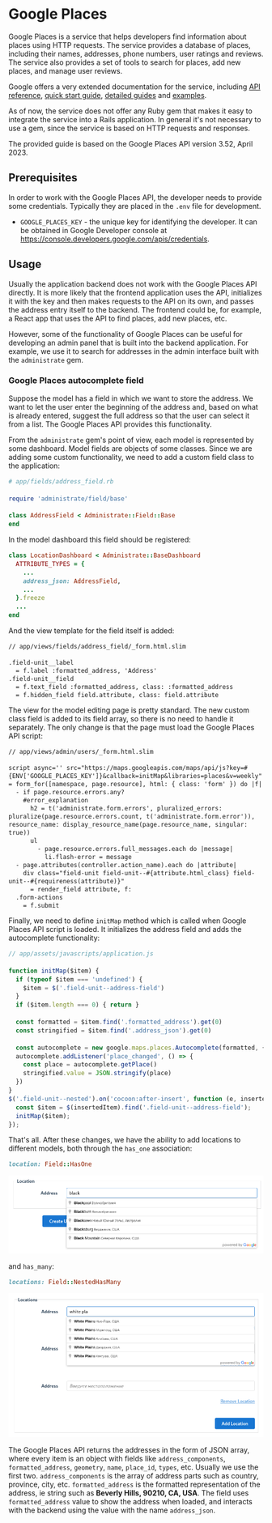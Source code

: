 # Google Places

Google Places is a service that helps developers find information about places using HTTP requests. The service provides a database of places, including their names, addresses, phone numbers, user ratings and reviews. The service also provides a set of tools to search for places, add new places, and manage user reviews.

Google offers a very extended documentation for the service, including [API reference](https://developers.google.com/places/web-service/overview), [quick start guide](https://developers.google.com/places/web-service/quickstart), [detailed guides](https://developers.google.com/places/web-service/intro) and [examples](https://developers.google.com/places/web-service/examples).

As of now, the service does not offer any Ruby gem that makes it easy to integrate the service into a Rails application. In general it's not necessary to use a gem, since the service is based on HTTP requests and responses.

The provided guide is based on the Google Places API version 3.52, April 2023.

## Prerequisites

In order to work with the Google Places API, the developer needs to provide some credentials. Typically they are placed in the `.env` file for development.

- `GOOGLE_PLACES_KEY` - the unique key for identifying the developer. It can be obtained in Google Developer console at https://console.developers.google.com/apis/credentials.

## Usage

Usually the application backend does not work with the Google Places API directly. It is more likely that the frontend application uses the API, initializes it with the key and then makes requests to the API on its own, and passes the address entry itself  to the backend. The frontend could be, for example, a React app that uses the API to find places, add new places, etc.

However, some of the functionality of Google Places can be useful for developing an admin panel that is built into the backend application. For example, we use it to search for addresses in the admin interface built with the `administrate` gem.

### Google Places autocomplete field

Suppose the model has a field in which we want to store the address. We want to let the user enter the beginning of the address and, based on what is already entered, suggest the full address so that the user can select it from a list. The Google Places API provides this functionality.

From the `administrate` gem's point of view, each model is represented by some dashboard. Model fields are objects of some classes. Since we are adding some custom functionality, we need to add a custom field class to the application:

```ruby
# app/fields/address_field.rb

require 'administrate/field/base'

class AddressField < Administrate::Field::Base
end
```

In the model dashboard this field should be registered:

```ruby
class LocationDashboard < Administrate::BaseDashboard
  ATTRIBUTE_TYPES = {
    ...
    address_json: AddressField,
    ...
  }.freeze
  ...
end
```

And the view template for the field itself is added:

```slim
// app/views/fields/address_field/_form.html.slim

.field-unit__label
  = f.label :formatted_address, 'Address'
.field-unit__field
  = f.text_field :formatted_address, class: :formatted_address
  = f.hidden_field field.attribute, class: field.attribute
```

The view for the model editing page is pretty standard. The new custom class field is added to its field array, so there is no need to handle it separately. The only change is that the page must load the Google Places API script:

```slim
// app/views/admin/users/_form.html.slim

script async='' src="https://maps.googleapis.com/maps/api/js?key=#{ENV['GOOGLE_PLACES_KEY']}&callback=initMap&libraries=places&v=weekly"
= form_for([namespace, page.resource], html: { class: 'form' }) do |f|
  - if page.resource.errors.any?
    #error_explanation
      h2 = t('administrate.form.errors', pluralized_errors: pluralize(page.resource.errors.count, t('administrate.form.error')), resource_name: display_resource_name(page.resource_name, singular: true))
      ul
        - page.resource.errors.full_messages.each do |message|
          li.flash-error = message
  - page.attributes(controller.action_name).each do |attribute|
    div class="field-unit field-unit--#{attribute.html_class} field-unit--#{requireness(attribute)}"
      = render_field attribute, f:
  .form-actions
    = f.submit
```

Finally, we need to define `initMap` method which is called when Google Places API script is loaded. It initializes the address field and adds the autocomplete functionality:

```javascript
// app/assets/javascripts/application.js

function initMap($item) {
  if (typeof $item === 'undefined') {
    $item = $('.field-unit--address-field')
  }
  if ($item.length === 0) { return }

  const formatted = $item.find('.formatted_address').get(0)
  const stringified = $item.find('.address_json').get(0)

  const autocomplete = new google.maps.places.Autocomplete(formatted, {types: ['(cities)']})
  autocomplete.addListener('place_changed', () => {
    const place = autocomplete.getPlace()
    stringified.value = JSON.stringify(place)
  })
}
$('.field-unit--nested').on('cocoon:after-insert', function (e, insertedItem, originalEvent) {
  const $item = $(insertedItem).find('.field-unit--address-field');
  initMap($item);
});
```

That's all. After these changes, we have the ability to add locations to different models, both through the `has_one` association:
```ruby
location: Field::HasOne
```
![Has one](../.gitbook/assets/google-places-address-field.png)

and `has_many`:

```ruby
locations: Field::NestedHasMany
```
![Has many](../.gitbook/assets/google-places-address-fields.png)

The Google Places API returns the addresses in the form of JSON array, where every item is an object with fields like `address_components`, `formatted_address`, `geometry`, `name`, `place_id`, `types`, etc. Usually we use the first two. `address_components` is the array of address parts such as country, province, city, etc. `formatted_address` is the formatted representation of the address, ie string such as **Beverly Hills, 90210, CA, USA**. The field uses `formatted_address` value to show the address when loaded, and interacts with the backend using the value with the name `address_json`.
